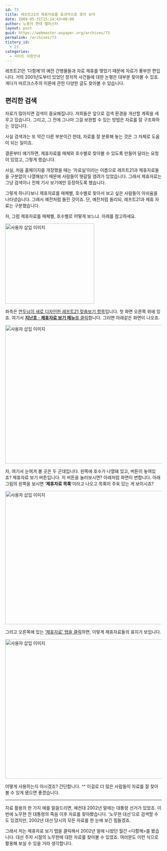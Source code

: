 ```yaml
---
id: 73
title: 레프트21의 제휴자료를 효과적으로 찾아 보자
date: 2009-05-31T15:14:43+00:00
author: 노동자 연대 웹마스터
layout: post
guid: https://webmaster.wspaper.org/archives/73
permalink: /archives/73
tistory_id:
  - 23
categories:
  - 사이트 이용안내
---
```

레프트21은 ‘다함께’의 예전 간행물들과 자료 제휴를 맺었기 때문에 자료가 풍부한 편입니다. 거의 2001년도부터 있었던 정치적 사건들에 대한 논평은 대부분 찾아볼 수 있죠. 게다가 마르크스주의 이론에 관한 다양한 글도 찾아볼 수 있습니다.

## 편리한 검색

자료가 많아지면 검색이 중요해집니다. 저희들은 앞으로 검색 환경을 개선할 계획을 세우고 있습니다. 그리고, 그 전에 그나마 그걸 보완할 수 있는 방법은 자료를 잘 구조화하는 것입니다.

사실 검색과는 또 약간 다른 부분이긴 한데, 자료를 잘 분류해 놓는 것은 그 자체로 도움이 되는 일이죠.

결론부터 얘기하면, 제휴자료를 매체와 호수별로 찾아볼 수 있도록 만들어 달라는 요청이 있었고, 그렇게 했습니다.

사실, 처음 홈페이지를 개장했을 때는 ‘자료실’이라는 이름으로 레프트21과 제휴자료들을 구분없이 나열해놨기 때문에 사람들이 헷갈릴 염려가 있었습니다. 그래서 제휴자료는 그냥 검색이나 전체 기사 보기에만 등장하도록 했습니다.

그렇게 하니다보니 제휴자료를 매체별, 호수별로 찾아서 보고 싶은 사람들이 아쉬움을 나타냈습니다. 그래서 예전처럼 돌린 것이죠. 단, 예전처럼 돌리되, 레프트21과 제휴 자료는 구분했습니다.

자, 그럼 제휴자료를 매체별, 호수별로 어떻게 보느냐. 아래를 참고하세요.

<img src="https://webmaster.wspaper.org/wp-content/uploads/1/cfile1.uf.1107A6544D0847001C5544.gif" class="alignleft" width="286" height="258" alt="사용자 삽입 이미지" />

좌측은 <a href="https://webmaster.wspaper.org/webmaster/24" target="_blank" class="broken_link">연두님이 새로 디자인한 레프트21 맞춤보기 항목</a>입니다. 첫 화면 오른쪽 위에 있죠. 여기서 <a href="http://wspaper.org/4_oldies_cover.php" target="_blank"><b>지난호ㆍ제휴자료 보기 메뉴</b>를 클릭</a>합니다. 그러면 아래같은 화면이 나오죠.

<img src="https://webmaster.wspaper.org/wp-content/uploads/1/cfile24.uf.165F124B4D0846FF0C42BF.gif" class="aligncenter" width="560" height="445" alt="사용자 삽입 이미지" />

자, 여기서 눈여겨 볼 곳은 두 군데입니다. 왼쪽에 호수가 나열돼 있고, 버튼이 놓여있죠? 제휴자료 보기 버튼입니다. 저 버튼을 눌러보시면? 아래처럼 화면이 변합니다. 아래 그림의 왼쪽을 보시면 ‘**제휴자료 목록**‘이라고 나오고 목록이 주욱 있는 게 보이시죠?

<img src="https://webmaster.wspaper.org/wp-content/uploads/1/cfile6.uf.20033D554D0847002DD3D8.gif" class="aligncenter" width="560" height="428" alt="사용자 삽입 이미지" />

그리고 오른쪽에 있는 <a href="http://wspaper.org/4_oldies_concern.php" target="_blank">‘제휴자료’ 탭을 클릭</a>하면, 이렇게 제휴자료들의 표지가 보입니다.

<img src="https://webmaster.wspaper.org/wp-content/uploads/1/cfile8.uf.1701E6574D084700327B36.gif" class="aligncenter" width="560" height="448" alt="사용자 삽입 이미지" />

어떻게 사용하는지 아시겠죠? 간단합니다. ^^ 이걸로 더 많은 사람들이 자료를 잘 찾아볼 수 있게 됐으면 좋겠습니다.

-----

자료 활용의 한 가지 예를 말씀드리면, 예컨대 2002년 말에는 대통령 선거가 있었죠. 이번에 노무현 전 대통령의 죽음 이후 자료를 찾아봤습니다. ‘노무현 대선’으로 검색할 수도 있겠지만, 2002년 대선 당시의 모든 자료를 한 눈에 보긴 힘들겠죠.
  
그래서 저는 제휴자료 보기 탭을 클릭해서 2002년 말에 나왔던 월간 <다함께>를 봤습니다. 대선 주자 시절의 노무현에 대한 자료를 찾아볼 수 있었죠. 여러분도 이런 식으로 활용해 보실 수 있을 거라 생각합니다.
